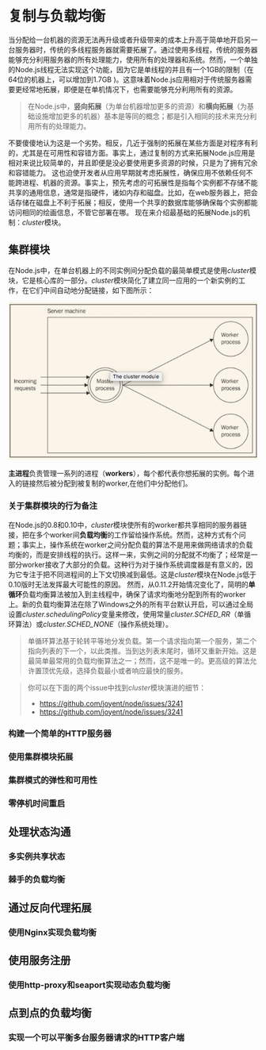 # 复制与负载均衡
当分配给一台机器的资源无法再升级或者升级带来的成本上升高于简单地开启另一台服务器时，传统的多线程服务器就需要拓展了。通过使用多线程，传统的服务器能够充分利用服务器的所有处理能力，使用所有的处理器和系统。然而，一个单独的Node.js线程无法实现这个功能，因为它是单线程的并且有一个1GB的限制（在64位的机器上，可以增加到1.7GB )。这意味着Node.js应用相对于传统服务器需要更经常地拓展，即便是在单机情况下，也需要能够充分利用所有的资源。

> 在Node.js中，**竖向拓展**（为单台机器增加更多的资源）和**横向拓展**（为基础设施增加更多的机器）基本是等同的概念；都是引入相同的技术来充分利用所有的处理能力。

不要傻傻地认为这是一个劣势。相反，几近于强制的拓展在某些方面是对程序有利的，尤其是在可用性和容错方面。事实上，通过复制的方式来拓展Node.js应用是相对来说比较简单的，并且即便是没必要使用更多资源的时候，只是为了拥有冗余和容错能力。
这也迫使开发者从应用早期就考虑拓展性，确保应用不依赖任何不能跨进程、机器的资源。事实上，预先考虑的可拓展性是指每个实例都不存储不能共享的通用信息，通常是指硬件，诸如内存和磁盘。比如，在web服务器上，把会话存储在磁盘上不利于拓展；相反，使用一个共享的数据库能够确保每个实例都能访问相同的绘画信息，不管它部署在哪。
现在来介绍最基础的拓展Node.js的机制：*cluster*模块。

## 集群模块
在Node.js中，在单台机器上的不同实例间分配负载的最简单模式是使用*cluster*模块，它是核心库的一部分。*cluster*模块简化了建立同一应用的一个新实例的工作，在它们中间自动地分配链接，如下图所示：

![](../images/cluster-module.png)

**主进程**负责管理一系列的进程（**workers**），每个都代表你想拓展的实例。每个进入的链接然后被分配到被复制的worker,在他们中分配他们。

### 关于集群模块的行为备注
在Node.js的0.8和0.10中，*cluster*模块使所有的worker都共享相同的服务器链接，把在多个worker间**负载均衡**的工作留给操作系统。然而，这种方式有个问题；事实上，操作系统在worker之间分配负载的算法不是用来做网络请求的负载均衡的，而是安排线程的执行。这样一来，实例之间的分配就不均衡了；经常是一部分worker接收了大部分的负载。这种行为对于操作系统调度器是有意义的，因为它专注于把不同进程间的上下文切换减到最低。这是*cluster*模块在Node.js低于0.10版时无法发挥最大可能性的原因。
然而，从0.11.2开始情况变化了，简明的**单循环**负载均衡算法被加入到主线程中，确保了请求均衡地分配到所有的worker上。新的负载均衡算法在除了Windows之外的所有平台默认开启，可以通过全局设置*cluster.schedulingPolicy*变量来修改，使用常量*cluster.SCHED_RR*（单循环算法）或*cluster.SCHED_NONE*（操作系统处理）。

>单循环算法基于轮转平等地分发负载。第一个请求指向第一个服务，第二个指向列表的下一个，以此类推。当到达列表末尾时，循环又重新开始。这是最简单最常用的负载均衡算法之一；然而，这不是唯一的。更高级的算法允许置顶优先级，选择负载最小或者响应最快的服务。

> 你可以在下面的两个issue中找到*cluster*模块演进的细节：
> 
> * https://github.com/joyent/node/issues/3241
> * https://github.com/joyent/node/issues/3241

### 构建一个简单的HTTP服务器

### 使用集群模块拓展

### 集群模式的弹性和可用性

### 零停机时间重启

## 处理状态沟通

### 多实例共享状态

### 棘手的负载均衡

## 通过反向代理拓展

### 使用Nginx实现负载均衡

## 使用服务注册

### 使用http-proxy和seaport实现动态负载均衡

## 点到点的负载均衡

### 实现一个可以平衡多台服务器请求的HTTP客户端



